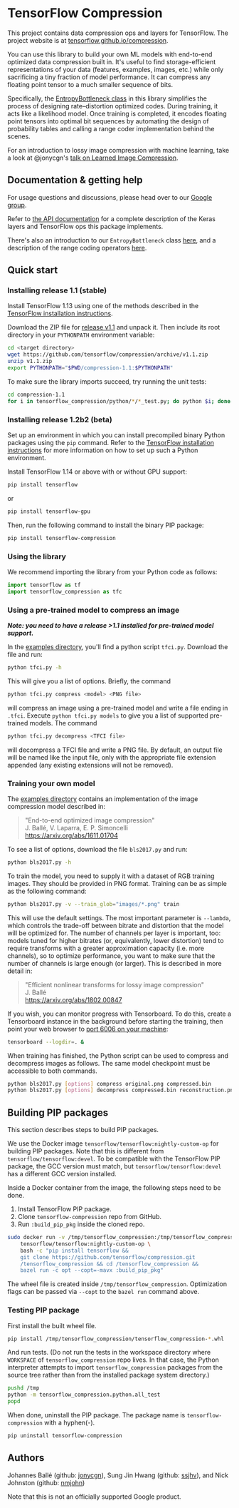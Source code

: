 # TensorFlow Compression

This project contains data compression ops and layers for TensorFlow. The
project website is at
[tensorflow.github.io/compression](https://tensorflow.github.io/compression).

You can use this library to build your own ML models with end-to-end optimized
data compression built in. It's useful to find storage-efficient representations
of your data (features, examples, images, etc.) while only sacrificing a tiny
fraction of model performance. It can compress any floating point tensor to a
much smaller sequence of bits.

Specifically, the
[EntropyBottleneck class](https://tensorflow.github.io/compression/docs/entropy_bottleneck.html)
in this library simplifies the process of designing rate–distortion optimized
codes. During training, it acts like a likelihood model. Once training is
completed, it encodes floating point tensors into optimal bit sequences by
automating the design of probability tables and calling a range coder
implementation behind the scenes.

For an introduction to lossy image compression with machine learning, take a
look at @jonycgn's
[talk on Learned Image Compression](https://www.youtube.com/watch?v=x_q7cZviXkY).

## Documentation & getting help

For usage questions and discussions, please head over to our
[Google group](https://groups.google.com/forum/#!forum/tensorflow-compression).

Refer to
[the API documentation](https://tensorflow.github.io/compression/docs/api_docs/python/tfc.html)
for a complete description of the Keras layers and TensorFlow ops this package
implements.

There's also an introduction to our `EntropyBottleneck` class
[here](https://tensorflow.github.io/compression/docs/entropy_bottleneck.html),
and a description of the range coding operators
[here](https://tensorflow.github.io/compression/docs/range_coding.html).

## Quick start

### Installing release 1.1 (stable)

Install TensorFlow 1.13 using one of the methods described in the
[TensorFlow installation instructions](https://www.tensorflow.org/install).

Download the ZIP file for
[release v1.1](https://github.com/tensorflow/compression/releases/tag/v1.1)
and unpack it. Then include its root directory in your `PYTHONPATH`
environment variable:

```bash
cd <target directory>
wget https://github.com/tensorflow/compression/archive/v1.1.zip
unzip v1.1.zip
export PYTHONPATH="$PWD/compression-1.1:$PYTHONPATH"
```

To make sure the library imports succeed, try running the unit tests:

```bash
cd compression-1.1
for i in tensorflow_compression/python/*/*_test.py; do python $i; done
```

### Installing release 1.2b2 (beta)

Set up an environment in which you can install precompiled binary Python
packages using the `pip` command. Refer to the
[TensorFlow installation instructions](https://www.tensorflow.org/install/pip)
for more information on how to set up such a Python environment.

Install TensorFlow 1.14 or above with or without GPU support:
```bash
pip install tensorflow
```
or
```bash
pip install tensorflow-gpu
```

Then, run the following command to install the binary PIP package:
```bash
pip install tensorflow-compression
```

### Using the library

We recommend importing the library from your Python code as follows:

```python
import tensorflow as tf
import tensorflow_compression as tfc
```

### Using a pre-trained model to compress an image

***Note: you need to have a release >1.1 installed for pre-trained model
support.***

In the
[examples directory](https://github.com/tensorflow/compression/tree/master/examples),
you'll find a python script `tfci.py`. Download the file and run:

```bash
python tfci.py -h
```

This will give you a list of options. Briefly, the command

```bash
python tfci.py compress <model> <PNG file>
```

will compress an image using a pre-trained model and write a file ending in
`.tfci`. Execute `python tfci.py models` to give you a list of supported
pre-trained models. The command

```bash
python tfci.py decompress <TFCI file>
```

will decompress a TFCI file and write a PNG file. By default, an output file
will be named like the input file, only with the appropriate file extension
appended (any existing extensions will not be removed).

### Training your own model

The
[examples directory](https://github.com/tensorflow/compression/tree/master/examples)
contains an implementation of the image compression model described in:

> "End-to-end optimized image compression"<br />
> J. Ballé, V. Laparra, E. P. Simoncelli<br />
> https://arxiv.org/abs/1611.01704

To see a list of options, download the file `bls2017.py` and run:

```bash
python bls2017.py -h
```

To train the model, you need to supply it with a dataset of RGB training images.
They should be provided in PNG format. Training can be as simple as the
following command:

```bash
python bls2017.py -v --train_glob="images/*.png" train
```

This will use the default settings. The most important parameter is `--lambda`,
which controls the trade-off between bitrate and distortion that the model will
be optimized for. The number of channels per layer is important, too: models
tuned for higher bitrates (or, equivalently, lower distortion) tend to require
transforms with a greater approximation capacity (i.e. more channels), so to
optimize performance, you want to make sure that the number of channels is large
enough (or larger). This is described in more detail in:

> "Efficient nonlinear transforms for lossy image compression"<br />
> J. Ballé<br />
> https://arxiv.org/abs/1802.00847

If you wish, you can monitor progress with Tensorboard. To do this, create a
Tensorboard instance in the background before starting the training, then point
your web browser to [port 6006 on your machine](http://localhost:6006):

```bash
tensorboard --logdir=. &
```

When training has finished, the Python script can be used to compress and
decompress images as follows. The same model checkpoint must be accessible to
both commands.

```bash
python bls2017.py [options] compress original.png compressed.bin
python bls2017.py [options] decompress compressed.bin reconstruction.png
```

## Building PIP packages

This section describes steps to build PIP packages.

We use the Docker image `tensorflow/tensorflow:nightly-custom-op` for building 
PIP packages. Note that this is different from `tensorflow/tensorflow:devel`. To 
be compatible with the TensorFlow PIP package, the GCC version must match, but
`tensorflow/tensorflow:devel` has a different GCC version installed.

Inside a Docker container from the image, the following steps need to be done.

1. Install TensorFlow PIP package.
2. Clone `tensorflow-compression` repo from GitHub.
3. Run `:build_pip_pkg` inside the cloned repo.

```bash
sudo docker run -v /tmp/tensorflow_compression:/tmp/tensorflow_compression \
    tensorflow/tensorflow:nightly-custom-op \
    bash -c "pip install tensorflow &&
    git clone https://github.com/tensorflow/compression.git
    /tensorflow_compression && cd /tensorflow_compression &&
    bazel run -c opt --copt=-mavx :build_pip_pkg"
```

The wheel file is created inside `/tmp/tensorflow_compression`. Optimization
flags can be passed via `--copt` to the `bazel run` command above.

### Testing PIP package

First install the built wheel file.

```bash
pip install /tmp/tensorflow_compression/tensorflow_compression-*.whl
```

And run tests. (Do not run the tests in the workspace directory where
`WORKSPACE` of `tensorflow_compression` repo lives. In that case, the Python
interpreter attempts to import `tensorflow_compression` packages from the source
tree rather than from the installed package system directory.)

```bash
pushd /tmp
python -m tensorflow_compression.python.all_test
popd
```

When done, uninstall the PIP package. The package name is
`tensorflow-compression` with a hyphen(-).

```bash
pip uninstall tensorflow-compression
```

## Authors

Johannes Ballé (github: [jonycgn](https://github.com/jonycgn)), Sung Jin Hwang
(github: [ssjhv](https://github.com/ssjhv)), and Nick Johnston (github:
[nmjohn](https://github.com/nmjohn))

Note that this is not an officially supported Google product.
